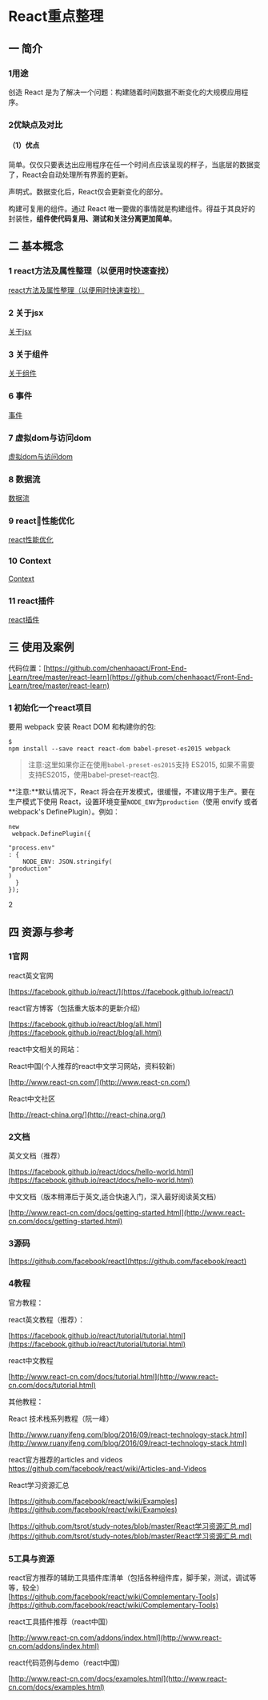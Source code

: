 # React重点整理

## 一 简介

### 1用途

创造 React 是为了解决一个问题：构建随着时间数据不断变化的大规模应用程序。

### 2优缺点及对比

#### （1）优点

简单。仅仅只要表达出应用程序在任一个时间点应该呈现的样子，当底层的数据变了，React会自动处理所有界面的更新。

声明式。数据变化后，React仅会更新变化的部分。

构建可复用的组件。通过 React 唯一要做的事情就是构建组件。得益于其良好的封装性，**组件使代码复用、测试和关注分离更加简单**。

## 二 基本概念

### 1 react方法及属性整理（以便用时快速查找）

[react方法及属性整理（以便用时快速查找）](/qian-duan-ji-zhu-xue-xi-zong-jie-zheng-li/qian-duan-kuang-jia-yu-lei-ku/react/reactfang-fa-ji-shu-xing-zheng-li-ff08-yi-bian-yong-shi-kuai-su-cha-zhao-ff09.md)

### 2 关于jsx

[关于jsx](/qian-duan-ji-zhu-xue-xi-zong-jie-zheng-li/qian-duan-kuang-jia-yu-lei-ku/react/react/guan-yu-jsx.md)

### 3 关于组件

[关于组件](/qian-duan-ji-zhu-xue-xi-zong-jie-zheng-li/qian-duan-kuang-jia-yu-lei-ku/react/react/guan-yu-zu-jian.md)

### 6 事件

[事件](/qian-duan-ji-zhu-xue-xi-zong-jie-zheng-li/qian-duan-kuang-jia-yu-lei-ku/react/react/shi-jian.md)

### 7 虚拟dom与访问dom

[虚拟dom与访问dom](/qian-duan-ji-zhu-xue-xi-zong-jie-zheng-li/qian-duan-kuang-jia-yu-lei-ku/react/react/xu-ni-dom.md)

### 8 数据流

[数据流](/qian-duan-ji-zhu-xue-xi-zong-jie-zheng-li/qian-duan-kuang-jia-yu-lei-ku/react/react/shu-ju-liu.md)

### 9 react性能优化

[react性能优化](/qian-duan-ji-zhu-xue-xi-zong-jie-zheng-li/qian-duan-kuang-jia-yu-lei-ku/react/react/reactxing-neng-you-hua.md)

### 10 Context

[Context](/qian-duan-ji-zhu-xue-xi-zong-jie-zheng-li/qian-duan-kuang-jia-yu-lei-ku/react/react/context.md)


### 11 react插件

[react插件](/qian-duan-ji-zhu-xue-xi-zong-jie-zheng-li/qian-duan-kuang-jia-yu-lei-ku/react/react/reactcha-jian.md)


## 三 使用及案例

代码位置：[https://github.com/chenhaoact/Front-End-Learn/tree/master/react-learn](https://github.com/chenhaoact/Front-End-Learn/tree/master/react-learn)

### 1 初始化一个react项目

要用 webpack 安装 React DOM 和构建你的包:

```
$ 
npm install --save react react-dom babel-preset-es2015 webpack
```

> 注意:这里如果你正在使用`babel-preset-es2015`支持 ES2015, 如果不需要支持ES2015，使用babel-preset-react包.

**注意:**默认情况下，React 将会在开发模式，很缓慢，不建议用于生产。要在生产模式下使用 React，设置环境变量`NODE_ENV`为`production`（使用 envify 或者 webpack's DefinePlugin）。例如：

```
new
 webpack.DefinePlugin({

"process.env"
: {
    NODE_ENV: JSON.stringify(
"production"
)
  }
});
```

2

## 四 资源与参考

### 1官网

react英文官网

[https://facebook.github.io/react/](https://facebook.github.io/react/)

react官方博客（包括重大版本的更新介绍）

[https://facebook.github.io/react/blog/all.html](https://facebook.github.io/react/blog/all.html)

react中文相关的网站：

React中国\(个人推荐的react中文学习网站，资料较新\)

[http://www.react-cn.com/](http://www.react-cn.com/)

React中文社区

[http://react-china.org/](http://react-china.org/)

### 2文档

英文文档（推荐）

[https://facebook.github.io/react/docs/hello-world.html](https://facebook.github.io/react/docs/hello-world.html)

中文文档（版本稍滞后于英文,适合快速入门，深入最好阅读英文档）

[http://www.react-cn.com/docs/getting-started.html](http://www.react-cn.com/docs/getting-started.html)

### 3源码

[https://github.com/facebook/react](https://github.com/facebook/react)

### 4教程

官方教程：

react英文教程（推荐）：

[https://facebook.github.io/react/tutorial/tutorial.html](https://facebook.github.io/react/tutorial/tutorial.html)

react中文教程

[http://www.react-cn.com/docs/tutorial.html](http://www.react-cn.com/docs/tutorial.html)

其他教程：

React 技术栈系列教程（阮一峰）

[http://www.ruanyifeng.com/blog/2016/09/react-technology-stack.html](http://www.ruanyifeng.com/blog/2016/09/react-technology-stack.html)

react官方推荐的articles and videos  
[https://github.com/facebook/react/wiki/Articles-and-Videos    ](https://github.com/facebook/react/wiki/Articles-and-Videos)  

React学习资源汇总

[https://github.com/facebook/react/wiki/Examples](https://github.com/facebook/react/wiki/Examples)

[https://github.com/tsrot/study-notes/blob/master/React学习资源汇总.md](https://github.com/tsrot/study-notes/blob/master/React学习资源汇总.md)

### 5工具与资源

react官方推荐的辅助工具插件库清单（包括各种组件库，脚手架，测试，调试等等，较全）  
[https://github.com/facebook/react/wiki/Complementary-Tools](https://github.com/facebook/react/wiki/Complementary-Tools)

react工具插件推荐（react中国）

[http://www.react-cn.com/addons/index.html](http://www.react-cn.com/addons/index.html)

react代码范例与demo（react中国）

[http://www.react-cn.com/docs/examples.html](http://www.react-cn.com/docs/examples.html)

